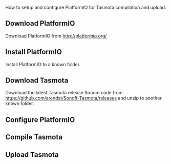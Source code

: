 How to setup and configure PlatformIO for Tasmota compilation and upload.

## Download PlatformIO
Download PlatformIO from http://platformio.org/

## Install PlatformIO
Install PlatformIO to a known folder.

## Download Tasmota
Download the latest Tasmota release Source code from https://github.com/arendst/Sonoff-Tasmota/releases and unzip to another known folder.

## Configure PlatformIO


## Compile Tasmota


## Upload Tasmota